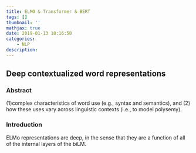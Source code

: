 ```yaml
---
title: ELMO & Transformer & BERT
tags: []
thumbnail: ''
mathjax: true
date: 2019-01-13 10:16:50
categories:
	- NLP
description:
---
```


## Deep contextualized word representations

### Abstract

(1)complex characteristics of word use (e.g., syntax and semantics), and (2) how these uses vary across linguistic contexts (i.e., to model polysemy).

### Introduction

ELMo representations are deep, in the sense that they are a function of all of the internal layers of the biLM.

